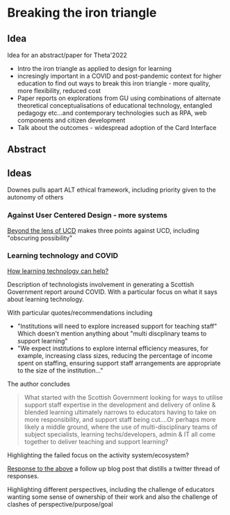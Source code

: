 # Breaking the iron triangle

## Idea

Idea for an abstract/paper for Theta'2022

- Intro the iron triangle as applied to design for learning
- incresingly important in a COVID and post-pandemic context for higher education to find out ways to break this iron triangle - more quality, more flexibility, reduced cost
- Paper reports on explorations from GU using combinations of alternate theoretical conceptualisations of educational technology, entangled pedagogy etc...and contemporary technologies such as RPA, web components and citizen development
- Talk about the outcomes - widespread adoption of the Card Interface

## Abstract


## Ideas

Downes pulls apart ALT ethical framework, including priority given to the autonomy of others

### Against User Centered Design - more systems

[Beyond the lens of UCD](https://alexis.medium.com/camera-obscura-beyond-the-lens-of-user-centered-design-631bb4f37594) makes three points against UCD, including "obscuring possibility"

### Learning technology and COVID

[How learning technology can help?](https://educationimp.wordpress.com/2021/09/16/how-learning-technology-can-help/?utm_source=sendgrid.com&utm_medium=email&utm_campaign=website)

Description of technologists involvement in generating a Scottish Government report around COVID. With a particular focus on what it says about learning technology.

With particular quotes/recommendations including
- "Institutions will need to explore increased support for teaching staff"
  Which doesn't mention anything about "multi discplinary teams to support learning"  
- "We expect institutions to explore internal efficiency measures, for example, increasing class sizes, reducing the percentage of income spent on staffing, ensuring support staff arrangements are appropriate to the size of the institution..."

The author concludes
> What started with the Scottish Government looking for ways to utilise support staff expertise in the development and delivery of online & blended learning ultimately narrows to educators having to take on more responsibility, and support staff being cut....Or perhaps more likely a middle ground, where the use of multi-disciplinary teams of subject specialists, learning techs/developers, admin & IT all come together to deliver teaching and support learning?

Highlighting the failed focus on the activity system/ecosystem?

[Response to the above](https://educationimp.wordpress.com/2021/09/19/response-to-how-learning-technology-can-help/) a follow up blog post that distills a twitter thread of responses.  

Highlighting different perspectives, including the challenge of educators wanting some sense of ownership of their work and also the challenge of clashes of perspective/purpose/goal